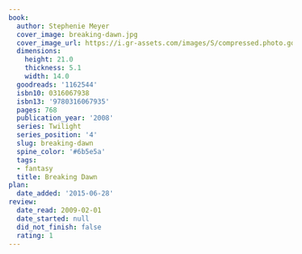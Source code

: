 ```yaml
---
book:
  author: Stephenie Meyer
  cover_image: breaking-dawn.jpg
  cover_image_url: https://i.gr-assets.com/images/S/compressed.photo.goodreads.com/books/1442776569l/1162544._SY475_.jpg
  dimensions:
    height: 21.0
    thickness: 5.1
    width: 14.0
  goodreads: '1162544'
  isbn10: 0316067938
  isbn13: '9780316067935'
  pages: 768
  publication_year: '2008'
  series: Twilight
  series_position: '4'
  slug: breaking-dawn
  spine_color: '#6b5e5a'
  tags:
  - fantasy
  title: Breaking Dawn
plan:
  date_added: '2015-06-28'
review:
  date_read: 2009-02-01
  date_started: null
  did_not_finish: false
  rating: 1
---
```

